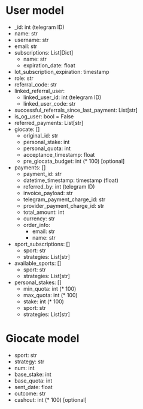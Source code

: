 # User model
- _id: int (telegram ID)
- name: str
- username: str
- email: str
- subscriptions: List[Dict]
    - name: str
    - expiration_date: float
- lot_subscription_expiration: timestamp
- role: str
- referral_code: str
- linked_referral_user:
    - linked_user_id: int (telegram ID)
    - linked_user_code: str
- successful_referrals_since_last_payment: List[str]
- is_og_user: bool = False
- referred_payments: List[str]
- giocate: []
    - original_id: str
    - personal_stake: int
    - personal_quota: int
    - acceptance_timestamp: float
    - pre_giocata_budget: int (* 100) [optional]
- payments: []
    - payment_id: str
    - datetime_timestamp: timestamp (float)
    - referred_by: int (telegram ID)
    - invoice_payload: str
    - telegram_payment_charge_id: str
    - provider_payment_charge_id: str
    - total_amount: int
    - currency: str
    - order_info:
        - email: str
        - name: str
- sport_subscriptions: []
    - sport: str
    - strategies: List[str]
- available_sports: []
    - sport: str
    - strategies: List[str]
- personal_stakes: []
    - min_quota: int (* 100)
    - max_quota: int (* 100)
    - stake: int (* 100)
    - sport: str 
    - strategies: List[str] 


# Giocate model
- sport: str
- strategy: str
- num: int
- base_stake: int
- base_quota: int
- sent_date: float
- outcome: str
- cashout: int (* 100) [optional] 
